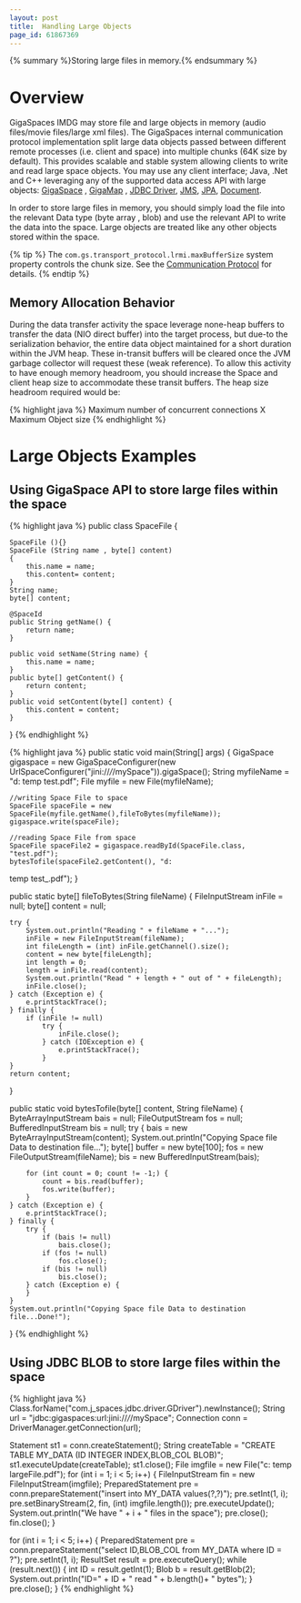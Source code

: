 ```yaml
---
layout: post
title:  Handling Large Objects
page_id: 61867369
---
```


{% summary %}Storing large files in memory.{% endsummary %}

# Overview

GigaSpaces IMDG may store file and large objects in memory (audio files/movie files/large xml files). The GigaSpaces internal communication protocol implementation split large data objects passed between different remote processes (i.e. client and space) into multiple chunks (64K size by default). This provides scalable and stable system allowing clients to write and read large space objects. You may use any client interface; Java, .Net and C++ leveraging any of the supported data access API with large objects: [GigaSpace](/xap96/the-gigaspace-interface.html) , [GigaMap](/xap96/map-api.html) , [JDBC Driver](/xap96/jdbc-driver.html), [JMS](/xap96/jms-api-support.html), [JPA](/xap96/jpa-api.html), [Document](/xap96/document-api.html).

In order to store large files in memory, you should simply load the file into the relevant Data type (byte array , blob) and use the relevant API to write the data into the space. Large objects are treated like any other objects stored within the space.

{% tip %}
The `com.gs.transport_protocol.lrmi.maxBufferSize` system property controls the chunk size. See the [Communication Protocol](/xap96/communication-protocol.html#maxBufferSize) for details.
{% endtip %}

## Memory Allocation Behavior

During the data transfer activity the space leverage none-heap buffers to transfer the data (NIO direct buffer) into the target process, but due-to the serialization behavior, the entire data object maintained for a short duration within the JVM heap. These in-transit buffers will be cleared once the JVM garbage collector will request these (weak reference). To allow this activity to have enough memory headroom, you should increase the Space and client heap size to accommodate these transit buffers. The heap size headroom required would be:

{% highlight java %}
Maximum number of concurrent connections X Maximum Object size
{% endhighlight %}

# Large Objects Examples

## Using GigaSpace API to store large files within the space

{% highlight java %}
public class SpaceFile {
	
	SpaceFile (){}
	SpaceFile (String name , byte[] content)
	{
		this.name = name;
		this.content= content;
	}
	String name;
	byte[] content;
	
	@SpaceId
	public String getName() {
		return name;
	}
	
	public void setName(String name) {
		this.name = name;
	}
	public byte[] getContent() {
		return content;
	}
	public void setContent(byte[] content) {
		this.content = content;
	}
}
{% endhighlight %}

{% highlight java %}
public static void main(String[] args) {
	GigaSpace gigaspace = new GigaSpaceConfigurer(new UrlSpaceConfigurer("jini://*/*/mySpace")).gigaSpace();
	String myfileName = "d:
  temp
  test.pdf";
	File myfile = new File(myfileName);
	
	//writing Space File to space
	SpaceFile spaceFile = new SpaceFile(myfile.getName(),fileToBytes(myfileName));
	gigaspace.write(spaceFile);

	//reading Space File from space
	SpaceFile spaceFile2 = gigaspace.readById(SpaceFile.class, "test.pdf");
	bytesTofile(spaceFile2.getContent(), "d:
  temp
  test_.pdf");
}

public static byte[] fileToBytes(String fileName) {
	FileInputStream inFile = null;
	byte[] content = null;

	try {
		System.out.println("Reading " + fileName + "...");
		inFile = new FileInputStream(fileName);
		int fileLength = (int) inFile.getChannel().size();
		content = new byte[fileLength];
		int length = 0;
		length = inFile.read(content);
		System.out.println("Read " + length + " out of " + fileLength);
		inFile.close();
	} catch (Exception e) {
		e.printStackTrace();
	} finally {
		if (inFile != null)
			try {
				inFile.close();
			} catch (IOException e) {
				e.printStackTrace();
			}
	}
	return content;
}

public static void bytesTofile(byte[] content, String fileName) {
	ByteArrayInputStream bais = null;
	FileOutputStream fos = null;
	BufferedInputStream bis = null;
	try {
		bais = new ByteArrayInputStream(content);
		System.out.println("Copying Space file Data to destination file...");
		byte[] buffer = new byte[100];
		fos = new FileOutputStream(fileName);
		bis = new BufferedInputStream(bais);

		for (int count = 0; count != -1;) {
			count = bis.read(buffer);
			fos.write(buffer);
		}
	} catch (Exception e) {
		e.printStackTrace();
	} finally {
		try {
			if (bais != null)
				bais.close();
			if (fos != null)
				fos.close();
			if (bis != null)
				bis.close();
		} catch (Exception e) {
		}
	}
	System.out.println("Copying Space file Data to destination file...Done!");
}
{% endhighlight %}

## Using JDBC BLOB to store large files within the space

{% highlight java %}
Class.forName("com.j_spaces.jdbc.driver.GDriver").newInstance();
String url = "jdbc:gigaspaces:url:jini://*/*/mySpace";
Connection conn = DriverManager.getConnection(url);

Statement st1 = conn.createStatement();
String createTable = "CREATE TABLE MY_DATA (ID INTEGER INDEX,BLOB_COL BLOB)";
st1.executeUpdate(createTable);
st1.close();
File imgfile = new File("c:
  temp
  largeFile.pdf");
for (int i = 1; i < 5; i++) {
	FileInputStream fin = new FileInputStream(imgfile);
	PreparedStatement pre = conn.prepareStatement("insert into MY_DATA values(?,?)");
	pre.setInt(1, i);
	pre.setBinaryStream(2, fin, (int) imgfile.length());
	pre.executeUpdate();
	System.out.println("We have " + i + " files in the space");
     pre.close();
     fin.close();
}

for (int i = 1; i < 5; i++) {
	PreparedStatement pre = conn.prepareStatement("select ID,BLOB_COL from MY_DATA where ID = ?");
	pre.setInt(1, i);
	ResultSet result = pre.executeQuery();
	while (result.next()) {
		int ID = result.getInt(1);
		Blob b = result.getBlob(2);
		System.out.println("ID=" + ID + " read " + b.length()+ " bytes");
	}
	pre.close();
}
{% endhighlight %}

